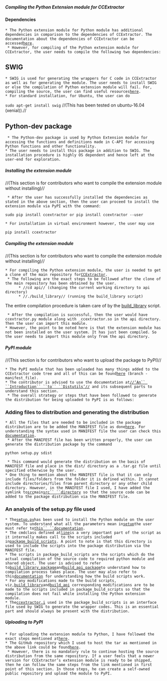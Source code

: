 ##### Compiling the Python Extension module for CCExtractor

#### Dependencies

` * The Python extension module for Python module has additional dependencies in comparison to the dependencies of CCExtractor. The documentation about the dependencies of CCExtractor can be accessed `[`here`](https://github.com/CCExtractor/ccextractor#compiling)`. `\
` * However, for compiling of the Python extension module for CCExtractor, the user needs to compile the following two dependencies:`

SWIG
----

` * SWIG is used for generating the wrappers for C code in CCExtractor as well as for generating the module. The user needs to install SWIG or else the compilation of Python extension module will fail. For, compiling the source, the user can find useful resources `[`here`](http://www.swig.org/download.html)`.`\
` * For standard installation, for Ubuntu, the user can do `

`sudo apt-get install swig` //(This has been tested on ubuntu-16.04
(xenial)).//

Python-dev package
------------------

` * The Python-dev package is used by Python Extension module for accessing the functions and definitions made in C-API for accessing Python functions and other functionality.`\
` * The user needs to install this package in addition to SWIG. The installation procedure is highly OS dependent and hence left at the user-end for exploration. `

##### Installing the extension module

//(This section is for contributors who want to compile the extension
module without installing)//

` * After the user has successfully installed the dependencies as stated in the above section, then the user can proceed to install the extension module via PyPI with the command:`

`sudo pip install ccextractor or pip install ccextractor --user`

` * For installation in virtual environment however, the user may use `

`pip install ccextractor`

##### Compiling the extension module

//(This section is for contributors who want to compile the extension
module without installing)//

` * For compiling the Python extension module, the user is needed to get a clone of the main repository for `[`CCExtractor`](https://github.com/CCExtractor/ccextractor)`.`\
` * The following are the exact steps to be followed after the clone of the main repository has been obtained by the user.`\
`      * //cd api// (changing the current working directory to api directory)`\
`      * //./build_library// (running the build_library script)`

The entire compilation procedure is taken care of by the
[build\_library](https://github.com/CCExtractor/ccextractor/blob/master/api/build_library)
script.

` * After the compilation is successful, then the user would have ccextractor.py module along with _ccextractor.so in the api directory. Then the user can import this module.`\
` * However, the point to be noted here is that the extension module has not been installed on the user system. It has just been compiled. So the user needs to import this module only from the api directory. `

##### PyPI module

//(This section is for contributors who want to upload the package to
PyPI)//

` * The PyPI module that has been uploaded has many things added to the CCExtractor code tree and all of this can be found `[`here`](https://github.com/Diptanshu8/ccextractor/tree/manifest_file)` (branch - manifest_file).`\
` * The contributor is advised to use the documentation at `[`//‘An`` ``Introduction`` ``to`` ``Distutils’//`](https://docs.python.org/2/distutils/introduction.html)` and its subsequent parts to understand this section.`\
` * The overall strategy or steps that have been followed to generate the distribution for being uploaded to PyPI is as follows:`

### Adding files to distribution and generating the distribution

` * All the files that are needed to be included in the package distribution are to be added the MANIFEST file as done `[`here`](https://github.com/Diptanshu8/ccextractor/blob/manifest_file/api/MANIFEST.in)`. For understanding the syntax used in MANIFEST file the user can check this `[`documentation`](https://docs.python.org/2/distutils/sourcedist.html#specifying-the-files-to-distribute)`.`\
` * After the MANIFEST file has been written properly, the user can generate the distribution package by the command`

`python setup.py sdist`

` * This command would generate the distribution on the basis of MANIFEST file and place in the dist/ directory as a .tar.gz file until specified otherwise by the user.`\
` * One thing to mention about the MANIFEST file is that it can only include files/folders from the folder it is defined within. It cannot include directories/files from parent directory or any other child directory. However, in the MANIFEST file I used, I have added the symlink to `[`src`](https://github.com/Diptanshu8/ccextractor/blob/manifest_file/api/src)` main `[`src`` ``directory`](https://github.com/Diptanshu8/ccextractor/tree/manifest_file/src)` so that the source code can be added to the package distribution via the MANIFEST file.`

### An analysis of the setup.py file used

` * The `[`setup.py`](https://github.com/Diptanshu8/ccextractor/blob/manifest_file/api/setup.py)` has been used to install the Python module on the user system. To understand what all the parameters mean in `[`setup`](https://github.com/Diptanshu8/ccextractor/blob/manifest_file/api/setup.py#L22)` the user must refer to `[`this`` ``documentation`](https://docs.python.org/2/distutils/setupscript.html)`.`\
` * The cmdclass defined at `[`line`](https://github.com/Diptanshu8/ccextractor/blob/manifest_file/api/setup.py#L33)` is a very important part of the script as it internally makes call to the scripts included in `[`package_build_scripts`](https://github.com/Diptanshu8/ccextractor/blob/manifest_file/api/package_build_scripts)`. A point to note is that this directory is used to include the scripts into the package distribution via the MANIFEST file.`\
` * The scripts in package_build_scripts are the scripts which do the actual compilation of the source code to required python module and shared object. The user is advised to refer to `[`build_library_package`](https://github.com/Diptanshu8/ccextractor/blob/manifest_file/api/package_build_scripts/build_library_package)` and `[`build_api_package`](https://github.com/Diptanshu8/ccextractor/blob/manifest_file/api/package_build_scripts/build_api_package)` to understand how to compilation process takes place. The user may also refer to this `[`documentation`](public/gsoc/python_extension_module_technical_documentation_gsoc_17)` for understanding how the build scripts work.`\
` * For any modifications made to the build scripts, viz, `[`build_library`](https://github.com/Diptanshu8/ccextractor/blob/manifest_file/api/build_library)` and `[`build_api`](https://github.com/Diptanshu8/ccextractor/blob/manifest_file/api/build_api)` corresponding modifications are to be made to the scripts included in package_build_scripts so that the compilation does not fail while installing the Python extension module.`\
` * The `[`ccextractor.i`](https://github.com/Diptanshu8/ccextractor/blob/manifest_file/api/package_build_scripts/ccextractor.i)` used in the package_build_scripts is an interface file used by SWIG to generate the wrapper codes. This is an essential part and should always be present with the distribution.`

##### Uploading to PyPI

` * For uploading the extension module to Python, I have followed the exact steps mentioned at `[`here`](http://peterdowns.com/posts/first-time-with-pypi.html)`.`\
` * The GitHub repository which I used to host the tar as mentioned in the above link could be found `[`here`](https://github.com/Diptanshu8/CCExtractor-extension-module)`.`\
` * However, there is no mandatory rule to continue hosting the source distribution from the same repository. If a user feels that a newer version for CCExtractor’s extension module is ready to be shipped, then he can follow the same steps from the link mentioned in first point of this section. In those steps, he can create a self-owned public repository and upload the module to PyPI.`
